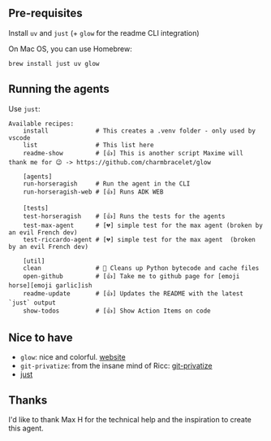 ## Pre-requisites

Install `uv` and `just` (+ `glow` for the readme CLI integration)

On Mac OS, you can use Homebrew:

```bash
brew install just uv glow
```

## Running the agents

Use `just`:

```
Available recipes:
    install             # This creates a .venv folder - only used by vscode
    list                # This list here
    readme-show         # [👍] This is another script Maxime will thank me for 😉 -> https://github.com/charmbracelet/glow

    [agents]
    run-horseragish     # Run the agent in the CLI
    run-horseragish-web # [👍] Runs ADK WEB

    [tests]
    test-horseragish    # [👍] Runs the tests for the agents
    test-max-agent      # [💔] simple test for the max agent (broken by an evil French dev)
    test-riccardo-agent # [💔] simple test for the max agent  (broken by an evil French dev)

    [util]
    clean               # 🧹 Cleans up Python bytecode and cache files
    open-github         # [👍] Take me to github page for [emoji horse][emoji garlic]ish
    readme-update       # [👍] Updates the README with the latest `just` output
    show-todos          # [👍] Show Action Items on code

```


## Nice to have

- `glow`: nice and colorful. [website](https://github.com/charmbracelet/glow)
- `git-privatize`: from the insane mind of Ricc: [git-privatize](https://github.com/palladius/sakura/blob/master/bin/git-privatize)
- [just](https://github.com/casey/just)

## Thanks

I'd like to thank Max H for the technical help and the inspiration to create this agent.